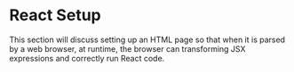 # React Setup

This section will discuss setting up an HTML page so that when it is parsed by a web browser, at runtime, the browser can transforming JSX expressions and correctly run React code.



